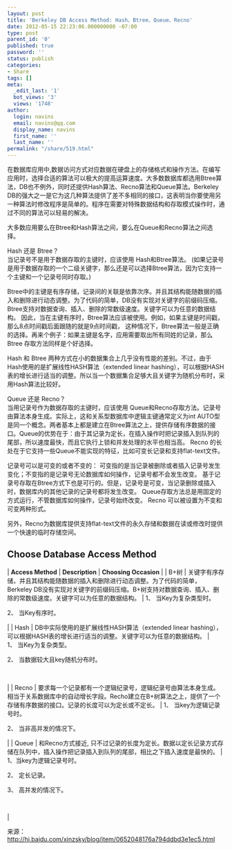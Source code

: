 ```yaml
---
layout: post
title: 'Berkeley DB Access Method: Hash、Btree、Queue、Recno'
date: 2012-05-15 22:23:06.000000000 -07:00
type: post
parent_id: '0'
published: true
password: ''
status: publish
categories:
- Share
tags: []
meta:
  _edit_last: '1'
  bot_views: '3'
  views: '1748'
author:
  login: navins
  email: navins@qq.com
  display_name: navins
  first_name: ''
  last_name: ''
permalink: "/share/519.html"
---
```

在数据库应用中,数据访问方式对应数据在硬盘上的存储格式和操作方法。在编写应用时，选择合适的算法可以极大的提高运算速度。大多数数据库都选用Btree算法，DB也不例外，同时还提供Hash算法、Recno算法和Queue算法。Berkeley DB的强大之一是它为这几种算法提供了差不多相同的接口，这表明当你要使用另一种算法时修改程序是简单的。程序在需要对特殊数据结构和存取模式操作时，通过不同的算法可以轻易的解决。

大多数应用要么在Btree和Hash算法之间，要么在Queue和Recno算法之间选择。

Hash 还是 Btree？  
当记录号不是用于数据存取的主键时，应该使用 Hash和Btree算法。&nbsp;(如果记录号是用于数据存取的一个二级关键字，那么还是可以选择Btree算法，因为它支持一个主键和一个记录号同时存取。)<!--more-->

Btree中的主键是有序存储，记录间的关联是依靠次序。并且其结构能随数据的插入和删除进行动态调整。为了代码的简单，DB没有实现对关键字的前缀码压缩。Btree支持对数据查询、插入、删除的常数级速度。关键字可以为任意的数据结构。 因此，当在主键有序时，Btree算法应该被使用。例如，如果主键是时间戳， 那么8点时间戳后面跟随的就是9点时间戳， 这种情况下，Btree算法一般是正确的选择。再来个例子：如果主键是名字，应用需要取出所有同姓的记录，那么Btree 存取方法同样是个好选择。

Hash 和 Btree 两种方式在小的数据集合上几乎没有性能的差别。不过，由于Hash使用的是扩展线性HASH算法（extended linear hashing），可以根据HASH表的增长进行适当的调整。所以当一个数据集合足够大且关键字为随机分布时，采用Hash算法比较好。

Queue 还是 Recno？  
当用记录号作为数据存取的主键时，应该使用 Queue和Recno存取方法。记录号由算法本身生成。实际上，这和关系型数据库中逻辑主键通常定义为int AUTO型是同一个概念。两者基本上都是建立在Btree算法之上，提供存储有序数据的接口。Queue的优势在于：由于其记录为定长，在插入操作时把记录插入到队列的尾部，所以速度最快，而且它执行上锁和并发处理的水平也相当高。 Recno 的长处在于它支持一些Queue不能实现的特征，比如可变长记录和支持flat-text文件。

记录号可以是可变的或者不变的： 可变指的是当记录被删除或者插入记录号发生变化；不变指的是记录号无论数据库如何操作，记录号都不会发生改变。&nbsp;基于记录号存取在Btree方式下也是可行的。但是，记录号是可变，当记录删除或插入时，数据库内的其他记录的记录号都将发生改变。 Queue存取方法总是用固定的方式运行，不管数据库如何操作，记录号始终改变。 Recno 可以被设置为不变和可变两种形式。

另外，Recno为数据库提供支持flat-text文件的永久存储和数据在读或修改时提供一个快速的临时存储空间。

## Choose Database Access Method

| **Access Method** | **Description** | **Choosing Occasion** |
| B+树 | 关键字有序存储，并且其结构能随数据的插入和删除进行动态调整。为了代码的简单，Berkeley DB没有实现对关键字的前缀码压缩。B+树支持对数据查询、插入、删除的常数级速度。关键字可以为任意的数据结构。 | 1、&nbsp;当Key为复杂类型时。

2、&nbsp;当Key有序时。

 |
| Hash | DB中实际使用的是扩展线性HASH算法（extended linear hashing），可以根据HASH表的增长进行适当的调整。关键字可以为任意的数据结构。 | 1、&nbsp;当Key为复杂类型。

2、&nbsp;当数据较大且key随机分布时。

&nbsp;

 |
| Recno | 要求每一个记录都有一个逻辑纪录号，逻辑纪录号由算法本身生成。相当于关系数据库中的自动增长字段。Recho建立在B+树算法之上，提供了一个存储有序数据的接口。记录的长度可以为定长或不定长。 | 1、&nbsp;当key为逻辑记录号时。

2、&nbsp;当非高并发的情况下。

 |
| Queue | 和Recno方式接近,&nbsp;只不过记录的长度为定长。数据以定长记录方式存储在队列中，插入操作把记录插入到队列的尾部，相比之下插入速度是最快的。 | 1、当key为逻辑记录号时。

2、&nbsp;定长记录。

3、&nbsp;高并发的情况下。

&nbsp;

 |

来源：http://hi.baidu.com/xinzsky/blog/item/0652048176a794ddbd3e1ec5.html

